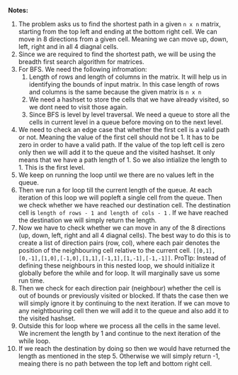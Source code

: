 **Notes:**

1. The problem asks us to find the shortest path in a given `n x n` matrix, starting from the top left and ending at the bottom right cell. We can move in 8 directions from a given cell. Meaning we can move up, down, left, right and in all 4 diagnal cells.
2. Since we are required to find the shortest path, we will be using the breadth first search algorithm for matrices.
3. For BFS. We need the following infromation:
   1. Length of rows and length of columns in the matrix. It will help us in identifying the bounds of input matrix. In this case length of rows and columns is the same because the given matrix is `n x n`
   2. We need a hashset to store the cells that we have already visited, so we dont need to visit those again.
   3. Since BFS is level by level traversal. We need a queue to store all the cells in current level in a queue before moving on to the next level.
4. We need to check an edge case that whether the first cell is a valid path or not. Meaning the value of the first cell should not be 1. It has to be zero in order to have a valid path. If the value of the top left cell is zero only then we will add it to the queue and the visited hashset. It only means that we have a path length of 1. So we also intialize the length to 1. This is the first level.
5. We keep on running the loop until we there are no values left in the queue.
6. Then we run a for loop till the current length of the queue. At each iteration of this loop we will popleft a single cell from the queue. Then we check whether we have reached our destination cell. The destination cell is `length of rows - 1 and length of cols - 1` . If we have reached the destination we will simply return the length.
7. Now we have to check whether we can move in any of the 8 directions (up, down, left, right and all 4 diagnal cells). The best way to do this is to create a list of direction pairs (row, col), where each pair denotes the position of the neighbouring cell relative to the current cell. `[[0,1],[0,-1],[1,0],[-1,0],[1,1],[-1,1],[1,-1],[-1,-1]]`. ProTIp: Instead of defining these neighbours in this nested loop, we should initialize it globally before the while and for loop. It will marginally save us some run time.
8. Then we check for each direction pair (neighbour) whether the cell is out of bounds or previously visited or blocked. If thats the case then we will simply ignore it by continuing to the next iteration. If we can move to any neightbouring cell then we will add it to the queue and also add it to the visited hashset.
9. Outside this for loop where we process all the cells in the same level. We increment the length by 1 and continue to the next iteration of the while loop.
10. If we reach the destination by doing so then we would have returned the length as mentioned in the step 5. Otherwise we will simply return -1, meaing there is no path between the top left and bottom right cell.
